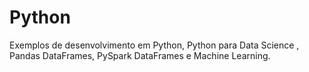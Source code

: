 # Python
Exemplos de desenvolvimento em Python, Python para Data Science , Pandas DataFrames, PySpark DataFrames e Machine Learning.
